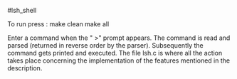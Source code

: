 #lsh_shell

To run press :
make clean
make all

Enter a command when the " >" prompt appears.
The command is read and parsed (returned in reverse order by the parser). Subsequently the command gets 
printed and executed. The file lsh.c is where all the action takes place concerning the implementation
of the features mentioned in the description. 

